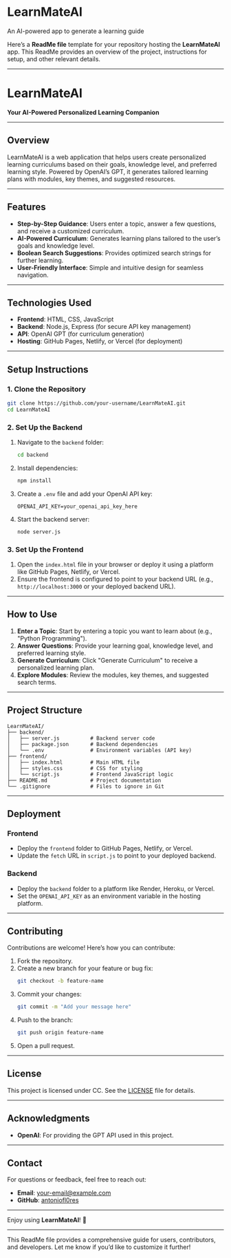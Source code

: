 # LearnMateAI
An AI-powered app to generate a learning guide

Here’s a **ReadMe file** template for your repository hosting the **LearnMateAI** app. This ReadMe provides an overview of the project, instructions for setup, and other relevant details.

---

# **LearnMateAI**  
**Your AI-Powered Personalized Learning Companion**

---

## **Overview**
LearnMateAI is a web application that helps users create personalized learning curriculums based on their goals, knowledge level, and preferred learning style. Powered by OpenAI’s GPT, it generates tailored learning plans with modules, key themes, and suggested resources.

---

## **Features**
- **Step-by-Step Guidance**: Users enter a topic, answer a few questions, and receive a customized curriculum.
- **AI-Powered Curriculum**: Generates learning plans tailored to the user’s goals and knowledge level.
- **Boolean Search Suggestions**: Provides optimized search strings for further learning.
- **User-Friendly Interface**: Simple and intuitive design for seamless navigation.

---

## **Technologies Used**
- **Frontend**: HTML, CSS, JavaScript
- **Backend**: Node.js, Express (for secure API key management)
- **API**: OpenAI GPT (for curriculum generation)
- **Hosting**: GitHub Pages, Netlify, or Vercel (for deployment)

---

## **Setup Instructions**

### **1. Clone the Repository**
```bash
git clone https://github.com/your-username/LearnMateAI.git
cd LearnMateAI
```

### **2. Set Up the Backend**
1. Navigate to the `backend` folder:
   ```bash
   cd backend
   ```
2. Install dependencies:
   ```bash
   npm install
   ```
3. Create a `.env` file and add your OpenAI API key:
   ```
   OPENAI_API_KEY=your_openai_api_key_here
   ```
4. Start the backend server:
   ```bash
   node server.js
   ```

### **3. Set Up the Frontend**
1. Open the `index.html` file in your browser or deploy it using a platform like GitHub Pages, Netlify, or Vercel.
2. Ensure the frontend is configured to point to your backend URL (e.g., `http://localhost:3000` or your deployed backend URL).

---

## **How to Use**
1. **Enter a Topic**: Start by entering a topic you want to learn about (e.g., "Python Programming").
2. **Answer Questions**: Provide your learning goal, knowledge level, and preferred learning style.
3. **Generate Curriculum**: Click "Generate Curriculum" to receive a personalized learning plan.
4. **Explore Modules**: Review the modules, key themes, and suggested search terms.

---

## **Project Structure**
```
LearnMateAI/
├── backend/
│   ├── server.js          # Backend server code
│   ├── package.json       # Backend dependencies
│   └── .env               # Environment variables (API key)
├── frontend/
│   ├── index.html         # Main HTML file
│   ├── styles.css         # CSS for styling
│   └── script.js          # Frontend JavaScript logic
├── README.md              # Project documentation
└── .gitignore             # Files to ignore in Git
```

---

## **Deployment**
### **Frontend**
- Deploy the `frontend` folder to GitHub Pages, Netlify, or Vercel.
- Update the `fetch` URL in `script.js` to point to your deployed backend.

### **Backend**
- Deploy the `backend` folder to a platform like Render, Heroku, or Vercel.
- Set the `OPENAI_API_KEY` as an environment variable in the hosting platform.

---

## **Contributing**
Contributions are welcome! Here’s how you can contribute:
1. Fork the repository.
2. Create a new branch for your feature or bug fix:
   ```bash
   git checkout -b feature-name
   ```
3. Commit your changes:
   ```bash
   git commit -m "Add your message here"
   ```
4. Push to the branch:
   ```bash
   git push origin feature-name
   ```
5. Open a pull request.

---

## **License**
This project is licensed under CC. See the [LICENSE](LICENSE) file for details.

---

## **Acknowledgments**
- **OpenAI**: For providing the GPT API used in this project.

---

## **Contact**
For questions or feedback, feel free to reach out:  
- **Email**: your-email@example.com  
- **GitHub**: [antoniofl0res](https://github.com/antoniofl0res)  

---

Enjoy using **LearnMateAI**! 🚀

---

This ReadMe file provides a comprehensive guide for users, contributors, and developers. Let me know if you’d like to customize it further!
